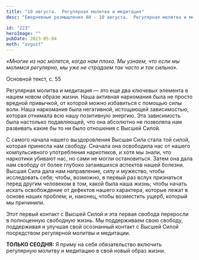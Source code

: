 ```yaml
---
title: "10 августа.  Регулярная молитва и медитация"
desc: "Ежедневные размышления АН - 10 августа.  Регулярная молитва и медитация"

id: "223"
heroImage: ""
pubDate: 2023-05-04
moth: "avgust"
---
```


_«Многие из нас молятся, когда нам плохо. Мы узнаем, что если мы молимся
регулярно, мы уже не страдаем так часто и так сильно»._

Основной текст, с. 55

Регулярная молитва и медитация — это еще два ключевых элемента в нашем новом
образе жизни. Наша активная наркомания была не просто вредной привычкой, от
которой можно избавиться с помощью силы воли. Наша наркомания была негативной,
истощающей зависимостью, которая отнимала всю нашу позитивную энергию. Эта
зависимость была настолько подавляющей, что она абсолютно не позволяла нам
развивать какие бы то ни было отношения с Высшей Силой.

С самого начала нашего выздоровления Высшая Сила стала той силой, которая
принесла нам свободу. Сначала она освободила нас от нашего компульсивного
употребления наркотиков, и хотя мы знали, что наркотики убивают нас, но сами
не могли остановиться. Затем она дала нам свободу от более глубоко затаившихся
аспектов нашей болезни. Высшая Сила дала нам направление, силу и мужество,
чтобы исследовать себя; чтобы, возможно, в первый раз вслух признаться перед
другим человеком в том, какой была наша жизнь; чтобы начать искать
освобождение от дефектов нашего характера, которые лежат в основе наших
проблем; и, наконец, чтобы возместить ущерб, который мы причинили.

Этот первый контакт с Высшей Силой и эта первая свобода переросли в
полноценную свободную жизнь. Мы поддерживаем свою свободу, поддерживая и
улучшая свой осознанный контакт с Высшей Силой посредством регулярной молитвы
и медитации.

**ТОЛЬКО СЕОДНЯ:** Я приму на себя обязательство включить регулярную молитву и
медитацию в свой новый образ жизни.
